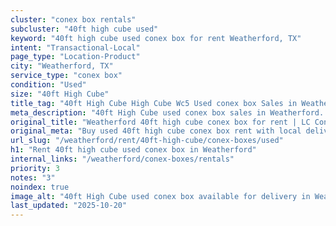 ```yaml
---
cluster: "conex box rentals"
subcluster: "40ft high cube used"
keyword: "40ft high cube used conex box for rent Weatherford, TX"
intent: "Transactional-Local"
page_type: "Location-Product"
city: "Weatherford, TX"
service_type: "conex box"
condition: "Used"
size: "40ft High Cube"
title_tag: "40ft High Cube High Cube Wc5 Used conex box Sales in Weatherford | LC Container"
meta_description: "40ft High Cube used conex box sales in Weatherford. High cube containers with extra height. Fast delivery, competitive pricing. Serving conex boxes area. Quote ID: 6T7. Call (214) 524-4168 for your free quote today."
original_title: "Weatherford 40ft high cube conex box for rent | LC Container"
original_meta: "Buy used 40ft high cube conex box rent with local delivery in Weatherford, TX. LC Container — local Since 2003. Request a fast quote today."
url_slug: "/weatherford/rent/40ft-high-cube/conex-boxes/used"
h1: "Rent 40ft high cube used conex box in Weatherford"
internal_links: "/weatherford/conex-boxes/rentals"
priority: 3
notes: "3"
noindex: true
image_alt: "40ft High Cube used conex box available for delivery in Weatherford"
last_updated: "2025-10-20"
---
```


<!-- TODO: Add unique city/inventory copy, images, and internal links here. -->
